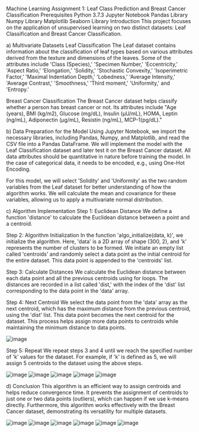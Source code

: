 Machine Learning Assignment 1: Leaf Class Prediction and Breast Cancer Classification
Prerequisites
Python 3.7.3
Jupyter Notebook
Pandas Library
Numpy Library
Matplotlib
Seaborn Library
Introduction
This project focuses on the application of unsupervised learning on two distinct datasets: Leaf Classification and Breast Cancer Classification.

a) Multivariate Datasets
Leaf Classification
The Leaf dataset contains information about the classification of leaf types based on various attributes derived from the texture and dimensions of the leaves. Some of the attributes include 'Class (Species),' 'Specimen Number,' 'Eccentricity,' 'Aspect Ratio,' 'Elongation,' 'Solidity,' 'Stochastic Convexity,' 'Isoperimetric Factor,' 'Maximal Indentation Depth,' 'Lobedness,' 'Average Intensity,' 'Average Contrast,' 'Smoothness,' 'Third moment,' 'Uniformity,' and 'Entropy.'

Breast Cancer Classification
The Breast Cancer dataset helps classify whether a person has breast cancer or not. Its attributes include "Age (years), BMI (kg/m2), Glucose (mg/dL), Insulin (µU/mL), HOMA, Leptin (ng/mL), Adiponectin (µg/mL), Resistin (ng/mL), MCP-1(pg/dL)."

b) Data Preparation for the Model
Using Jupyter Notebook, we import the necessary libraries, including Pandas, Numpy, and Matplotlib, and read the CSV file into a Pandas DataFrame. We will implement the model with the Leaf Classification dataset and later test it on the Breast Cancer dataset. All data attributes should be quantitative in nature before training the model. In the case of categorical data, it needs to be encoded, e.g., using One-Hot Encoding.

For this model, we will select 'Solidity' and 'Uniformity' as the two random variables from the Leaf dataset for better understanding of how the algorithm works. We will calculate the mean and covariance for these variables, allowing us to apply a multivariate normal distribution.

c) Algorithm Implementation
Step 1: Euclidean Distance
We define a function 'distance' to calculate the Euclidean distance between a point and a centroid.

Step 2: Algorithm Initialization
In the function 'algo_initialize(data, k)', we initialize the algorithm. Here, 'data' is a 2D array of shape (300, 2), and 'k' represents the number of clusters to be formed. We initiate an empty list called 'centroids' and randomly select a data point as the initial centroid for the entire dataset. This data point is appended to the 'centroids' list.

Step 3: Calculate Distances
We calculate the Euclidean distance between each data point and all the previous centroids using for loops. The distances are recorded in a list called 'dist,' with the index of the 'dist' list corresponding to the data point in the 'data' array.

Step 4: Next Centroid
We select the data point from the 'data' array as the next centroid, which has the maximum distance from the previous centroid, using the 'dist' list. This data point becomes the next centroid for the dataset. This process helps assign more data points to centroids while maintaining the minimum distance to data points.

![image](https://user-images.githubusercontent.com/52853399/109596482-f9a99880-7adb-11eb-8eef-fed7fec5cc08.gif)

Step 5: Repeat
We repeat steps 3 and 4 until we reach the specified number of 'k' values for the dataset. For example, if 'k' is defined as 5, we will assign 5 centroids to the dataset using the above steps.

![image](https://user-images.githubusercontent.com/52853399/109596571-2493ec80-7adc-11eb-861a-6debf243868f.gif)
![image](https://user-images.githubusercontent.com/52853399/109596580-2958a080-7adc-11eb-8bfb-d5b1a150e980.gif)
![image](https://user-images.githubusercontent.com/52853399/109596588-2d84be00-7adc-11eb-8c15-cbbd43ec5447.gif)
![image](https://user-images.githubusercontent.com/52853399/109596608-32e20880-7adc-11eb-94ae-52c8ef7690e9.gif)
![image](https://user-images.githubusercontent.com/52853399/109596617-383f5300-7adc-11eb-8ae1-1e0c111c3794.gif)


d) Conclusion
This algorithm is an efficient way to assign centroids and helps reduce convergence time. It prevents the assignment of centroids to just one or two data points (outliers), which can happen if we use k-means directly. Furthermore, this algorithm works effectively with the Breast Cancer dataset, demonstrating its versatility for multiple datasets. 

![image](https://user-images.githubusercontent.com/52853399/109596642-44c3ab80-7adc-11eb-8f3c-0f7188d52f93.gif)
![image](https://user-images.githubusercontent.com/52853399/109596662-4ee5aa00-7adc-11eb-994d-e57a58495998.gif)
![image](https://user-images.githubusercontent.com/52853399/109596681-56a54e80-7adc-11eb-8dba-8594e840843c.gif)
![image](https://user-images.githubusercontent.com/52853399/109596695-5c9b2f80-7adc-11eb-9bac-9417c39b92c7.gif)
![image](https://user-images.githubusercontent.com/52853399/109596704-6329a700-7adc-11eb-9f0e-565c85a2afe0.gif)
![image](https://user-images.githubusercontent.com/52853399/109596715-6886f180-7adc-11eb-9a43-a8ac2427e493.gif)






